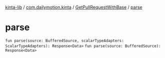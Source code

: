 [kinta-lib](../../index.md) / [com.dailymotion.kinta](../index.md) / [GetPullRequestWithBase](index.md) / [parse](./parse.md)

# parse

`fun parse(source: BufferedSource, scalarTypeAdapters: ScalarTypeAdapters): Response<Data>`
`fun parse(source: BufferedSource): Response<Data>`
